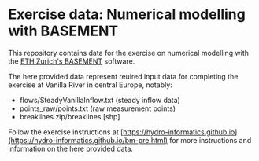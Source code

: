 # Exercise data: Numerical modelling with BASEMENT

This repository contains data for the exercise on numerical modelling with the [ETH Zurich's BASEMENT](https://basement.ethz.ch/) software.

The here provided data represent reuired input data for completing the exercise at Vanilla River in central Europe, notably:

* flows/SteadyVanillaInflow.txt  (steady inflow data)
* points_raw/points.txt  (raw measurement points)
* breaklines.zip/breaklines.[shp]

Follow the exercise instructions at [https://hydro-informatics.github.io](https://hydro-informatics.github.io/bm-pre.html) for more instructions and information on the here provided data.